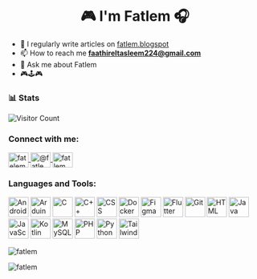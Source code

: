 <h1 align="center">🎮 I'm Fatlem 🎧</h1>

- 📝 I regularly write articles on [fatlem.blogspot](https://fatlem.blogspot.com/2023/06/fatlem.html)
- 📫 How to reach me  **faathireltasleem224@gmail.com**
- 💬 Ask me about Fatlem
- 🎮🕹️🎮

### 📊 Stats
        
![Visitor Count](https://komarev.com/ghpvc/?username=Fatlem&color=brightgreen) 

<h3 align="left">Connect with me:</h3>
<p align="left">
  <a href="https://www.instagram.com/fatelm_/" target="blank">
    <img align="center" src="https://raw.githubusercontent.com/rahuldkjain/github-profile-readme-generator/master/src/images/icons/Social/instagram.svg" alt="fatelem_" height="30" width="40" />
  </a>
  <a href="https://www.youtube.com/@FatlemYo" target="blank">
    <img align="center" src="https://raw.githubusercontent.com/rahuldkjain/github-profile-readme-generator/master/src/images/icons/Social/youtube.svg" alt="@fatlemyo" height="30" width="40" />
  </a>
  <a href="https://discord.gg/fatlem_" target="blank">
    <img align="center" src="https://raw.githubusercontent.com/rahuldkjain/github-profile-readme-generator/master/src/images/icons/Social/discord.svg" alt="fatlem_" height="30" width="40" />
  </a>
</p>

<h3 align="left">Languages and Tools:</h3>
<p align="left">
  <img src="https://raw.githubusercontent.com/Fatlem/Fatlem/main/icons/android.svg" alt="Android" width="40" height="40"/>
  <img src="https://raw.githubusercontent.com/Fatlem/Fatlem/main/icons/arduino.svg" alt="Arduino" width="40" height="40"/>
  <img src="https://raw.githubusercontent.com/Fatlem/Fatlem/main/icons/c.svg" alt="C" width="40" height="40"/>
  <img src="https://raw.githubusercontent.com/Fatlem/Fatlem/main/icons/cplusplus.svg" alt="C++" width="40" height="40"/>
  <img src="https://raw.githubusercontent.com/Fatlem/Fatlem/main/icons/css.svg" alt="CSS" width="40" height="40"/>
  <img src="https://raw.githubusercontent.com/Fatlem/Fatlem/main/icons/docker.svg" alt="Docker" width="40" height="40"/>
  <img src="https://raw.githubusercontent.com/Fatlem/Fatlem/main/icons/figma.svg" alt="Figma" width="40" height="40"/>
  <img src="https://raw.githubusercontent.com/Fatlem/Fatlem/main/icons/flutter.svg" alt="Flutter" width="40" height="40"/>
  <img src="https://raw.githubusercontent.com/Fatlem/Fatlem/main/icons/git.svg" alt="Git" width="40" height="40"/>
  <img src="https://raw.githubusercontent.com/Fatlem/Fatlem/main/icons/html.svg" alt="HTML" width="40" height="40"/>
  <img src="https://raw.githubusercontent.com/Fatlem/Fatlem/main/icons/java.svg" alt="Java" width="40" height="40"/>
  <img src="https://raw.githubusercontent.com/Fatlem/Fatlem/main/icons/javascript.svg" alt="JavaScript" width="40" height="40"/>
  <img src="https://raw.githubusercontent.com/Fatlem/Fatlem/main/icons/kotlin.svg" alt="Kotlin" width="40" height="40"/>
  <img src="https://raw.githubusercontent.com/Fatlem/Fatlem/main/icons/mysql.svg" alt="MySQL" width="40" height="40"/>
  <img src="https://raw.githubusercontent.com/Fatlem/Fatlem/main/icons/php.svg" alt="PHP" width="40" height="40"/>
  <img src="https://raw.githubusercontent.com/Fatlem/Fatlem/main/icons/python.svg" alt="Python" width="40" height="40"/>
  <img src="https://raw.githubusercontent.com/Fatlem/Fatlem/main/icons/tailwind.svg" alt="Tailwind CSS" width="40" height="40"/>
</p>

<p><img align="center" src="https://github-readme-stats.vercel.app/api/top-langs?username=fatlem&show_icons=true&locale=en&layout=compact" alt="fatlem" /></p>

<p><img align="center" src="https://github-readme-streak-stats.herokuapp.com/?user=fatlem&" alt="fatlem" /></p>
